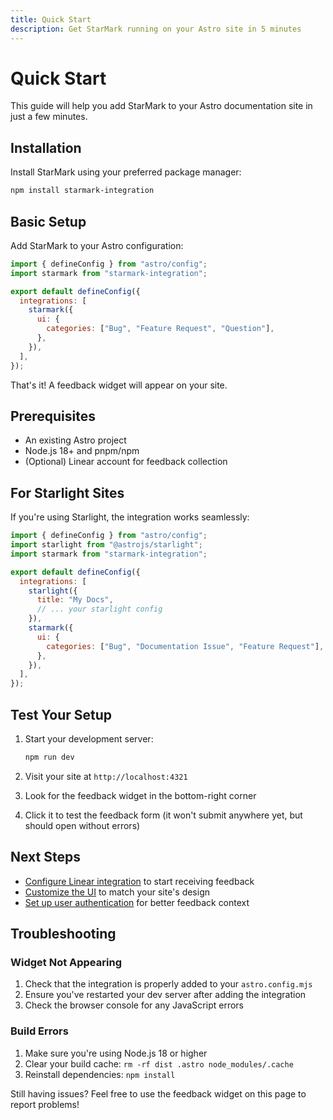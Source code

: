 ```yaml
---
title: Quick Start
description: Get StarMark running on your Astro site in 5 minutes
---
```


# Quick Start

This guide will help you add StarMark to your Astro documentation site in just a few minutes.

## Installation

Install StarMark using your preferred package manager:

```bash
npm install starmark-integration
```

## Basic Setup

Add StarMark to your Astro configuration:

```js
import { defineConfig } from "astro/config";
import starmark from "starmark-integration";

export default defineConfig({
  integrations: [
    starmark({
      ui: {
        categories: ["Bug", "Feature Request", "Question"],
      },
    }),
  ],
});
```

That's it! A feedback widget will appear on your site.

## Prerequisites

- An existing Astro project
- Node.js 18+ and pnpm/npm
- (Optional) Linear account for feedback collection

## For Starlight Sites

If you're using Starlight, the integration works seamlessly:

```js title="astro.config.mjs"
import { defineConfig } from "astro/config";
import starlight from "@astrojs/starlight";
import starmark from "starmark-integration";

export default defineConfig({
  integrations: [
    starlight({
      title: "My Docs",
      // ... your starlight config
    }),
    starmark({
      ui: {
        categories: ["Bug", "Documentation Issue", "Feature Request"],
      },
    }),
  ],
});
```

## Test Your Setup

1. Start your development server:

   ```bash
   npm run dev
   ```

2. Visit your site at `http://localhost:4321`

3. Look for the feedback widget in the bottom-right corner

4. Click it to test the feedback form (it won't submit anywhere yet, but should open without errors)

## Next Steps

- [Configure Linear integration](/configuration/linear/) to start receiving feedback
- [Customize the UI](/configuration/basic-setup/) to match your site's design
- [Set up user authentication](/configuration/auth0/) for better feedback context

## Troubleshooting

### Widget Not Appearing

1. Check that the integration is properly added to your `astro.config.mjs`
2. Ensure you've restarted your dev server after adding the integration
3. Check the browser console for any JavaScript errors

### Build Errors

1. Make sure you're using Node.js 18 or higher
2. Clear your build cache: `rm -rf dist .astro node_modules/.cache`
3. Reinstall dependencies: `npm install`

Still having issues? Feel free to use the feedback widget on this page to report problems!
